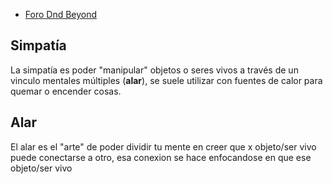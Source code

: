 
- [Foro Dnd Beyond](https://www.dndbeyond.com/forums/dungeons-dragons-discussion/homebrew-house-rules/6500-sympathy-name-of-the-wind-magic-advice)

## Simpatía
La simpatía es poder "manipular" objetos o seres vivos a través de un vinculo mentales múltiples (**alar**), se suele utilizar con fuentes de calor para quemar o encender cosas.

## Alar
El alar es el "arte" de poder dividir tu mente en creer que x objeto/ser vivo puede conectarse a otro, esa conexion se hace enfocandose en que ese objeto/ser vivo